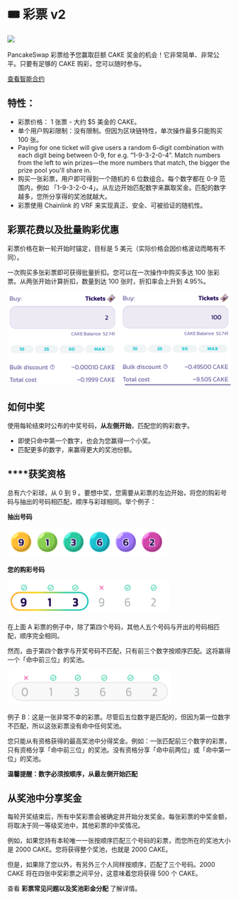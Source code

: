 # 🎟 彩票 v2

![](https://gblobscdn.gitbook.com/assets%2F-MHREX7DHcljbY5IkjgJ%2F-MdUg8ahFKk9Q8jMaBBP%2F-MdUxt8CCVOUITl4uAqK%2Fdocs%20masthead%20%283%29.png?alt=media&token=386d0ebc-8033-4dd0-8445-2436be2f6a60)

PancakeSwap 彩票给予您赢取巨额 CAKE 奖金的机会！它非常简单、非常公平。只要有足够的 CAKE 购彩，您可以随时参与。

​[查看智能合约](https://bscscan.com/address/0x5aF6D33DE2ccEC94efb1bDF8f92Bd58085432d2c)

## **特性：**

* 彩票价格： 1 张票 - 大约 $5 美金的 CAKE。
* 单个用户购彩限制：没有限制。但因为区块链特性，单次操作最多只能购买 100 张。
* Paying for one ticket will give users a random 6-digit combination with each digit being between 0-9, for e.g. “1-9-3-2-0-4”. Match numbers from the left to win prizes—the more numbers that match, the bigger the prize pool you'll share in.
* 购买一张彩票，用户即可得到一个随机的 6 位数组合。每个数字都在 0-9 范围内，例如 「1-9-3-2-0-4」。从左边开始匹配数字来赢取奖金。匹配的数字越多，您所分享得的奖池就越大。
* 彩票使用 Chainlink 的 VRF 来实现真正、安全、可被验证的随机性。

## 彩票花费以及批量购彩优惠

彩票价格在新一轮开始时锚定，目标是 5 美元（实际价格会因价格波动而略有不同）。

一次购买多张彩票即可获得批量折扣。您可以在一次操作中购买多达 100 张彩票。从两张开始计算折扣，数量到达 100 张时，折扣率会上升到 4.95%。

![](../.gitbook/assets/image%20%2850%29.png)

## **如何中奖**

使用每轮结束时公布的中奖号码，**从左侧开始**，匹配您的购彩数字。

* 即使只命中第一个数字，也会为您赢得一个小奖。
* 匹配更多的数字，来赢得更大的奖池份额。

## **‌**获奖资格

‌总有六个彩球，从 0 到 9 。要想中奖，您需要从彩票的左边开始，将您的购彩号码与抽出的号码相匹配，顺序与彩球相同。举个例子：

**抽出号码**

![&#x62BD;&#x51FA;&#x53F7;&#x7801;](../.gitbook/assets/image%20%2857%29.png)

**您的购彩号码**

![&#x5F69;&#x7968; A](../.gitbook/assets/image%20%2895%29%20%281%29.png)

在上面 A 彩票的例子中，除了第四个号码，其他人五个号码与开出的号码相匹配，顺序完全相同。

然而，由于第四个数字与开奖号码不匹配，只有前三个数字按顺序匹配。这将赢得一个「命中前三位」的奖池。

![&#x5F69;&#x7968; B](../.gitbook/assets/image%20%2851%29.png)

例子 B：这是一张非常不幸的彩票。尽管后五位数字是匹配的，但因为第一位数字不匹配，所以这张彩票没有命中任何奖池。

您只能从有资格获得的最高奖池中分得奖金。例如：一张匹配前三个数字的彩票，只有资格分享「命中前三位」的奖池。没有资格分享「命中前两位」或「命中第一位」的奖池。

**温馨提醒：数字必须按顺序，从最左侧开始匹配**

## 从奖池中分享奖金

‌每轮开奖结束后，所有中奖彩票会被确定并开始分发奖金。每张彩票的中奖金额，将取决于同一等级奖池中，其他彩票的中奖情况。

‌例如，如果您持有本轮唯一一张按顺序匹配三个号码的彩票，而您所在的奖池大小是 2000 CAKE。您将获得整个奖池，也就是 2000 CAKE。

但是，如果除了您以外，有另外三个人同样按顺序，匹配了三个号码。2000 CAKE 将在四张中奖彩票之间平分，这意味着您将获得 500 个 CAKE。

查看 **彩票常见问题以及奖池彩金分配** 了解详情。


